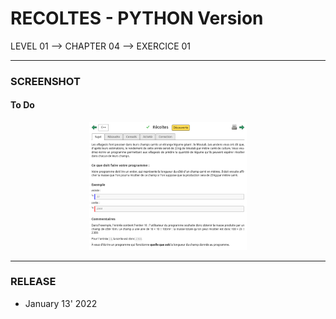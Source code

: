 # RECOLTES - PYTHON Version
LEVEL 01 --> CHAPTER 04 --> EXERCICE 01

---
### **SCREENSHOT**

#### To Do
<div align="center">
    <img
        src="https://github.com/Ayckinn/PYTHON/blob/main/FRANCE-IOI/LEVEL_01/Chapter_04/01_recoltes/todo.png"
        alt="DEMO"
        style="width:50%">
</div>

---
### **RELEASE**

- January 13' 2022